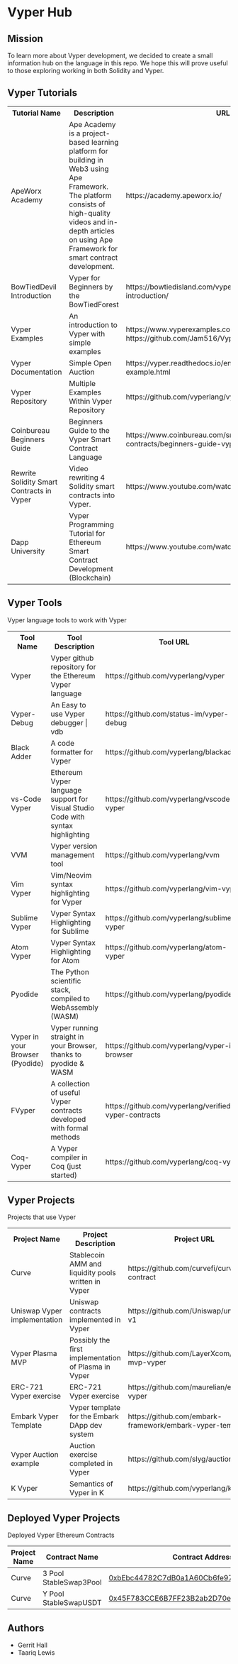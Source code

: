 # Vyper Hub

## Mission
To learn more about Vyper development, we decided to create a small information hub on the language in this repo. We hope this will prove useful to those exploring working in both Solidity and Vyper.

## Vyper Tutorials
<table>
  <tr>
    <th>Tutorial Name</th>
    <th>Description</th>
    <th>URL</th>
  </tr>
  <tr>
    <td>
      ApeWorx Academy
    </td>
    <td>
      Ape Academy is a project-based learning platform for building in Web3 using Ape Framework. The platform consists of high-quality videos and in-depth articles on using Ape Framework for smart contract development.
    </td>
    <td>
        https://academy.apeworx.io/
    </td>
  </tr>
    <tr>
    <td>
      BowTiedDevil Introduction
    </td>
    <td>
      Vyper for Beginners by the BowTiedForest
    </td>
    <td>
        https://bowtiedisland.com/vyper-for-beginners-introduction/
    </td>
  </tr>
    <tr>
    <td>
      Vyper Examples
    </td>
    <td>
      An introduction to Vyper with simple examples
    </td>
    <td>
        https://www.vyperexamples.com/ 
        https://github.com/Jam516/VyperExamples/
    </td>
  </tr>
  <tr>
    <td>
      Vyper Documentation
    </td>
    <td>
      Simple Open Auction
    </td>
    <td>
        https://vyper.readthedocs.io/en/stable/vyper-by-example.html
    </td>
  </tr>
  <tr>
    <td>
      Vyper Repository
    </td>
    <td>
      Multiple Examples Within Vyper Repository 
    </td>
    <td>
        https://github.com/vyperlang/vyper/tree/master/examples
    </td>
  </tr>  
  <tr>
    <td>
      Coinbureau Beginners Guide 
    </td>
    <td>
      Beginners Guide to the Vyper Smart Contract Language
    </td>
    <td>
        https://www.coinbureau.com/smart-contracts/beginners-guide-vyper-language/
    </td>
  </tr>
  <tr>
    <td>
      Rewrite Solidity Smart Contracts in Vyper 
    </td>
    <td>
      Video rewriting 4 Solidity smart contracts into Vyper. 
    </td>
    <td>
        https://www.youtube.com/watch?v=NwSIaNhRHFQ
    </td>
  </tr>
  <tr>
    <td>
      Dapp University 
    </td>
    <td>
      Vyper Programming Tutorial for Ethereum Smart Contract Development (Blockchain) 
    </td>
    <td>
        https://www.youtube.com/watch?v=-RHTgegox8I
    </td>
  </tr>  
</table>




## Vyper Tools
Vyper language tools to work with Vyper

<table>
  <tr>
    <th>Tool Name</th>
    <th>Tool Description</th>
    <th>Tool URL</th>
  </tr>
  <tr>
    <td>Vyper</td>
    <td>Vyper github repository for the Ethereum Vyper language</td>
    <td>https://github.com/vyperlang/vyper</td>
  </tr>
  <tr>
    <td>Vyper-Debug</td>
    <td>An Easy to use Vyper debugger | vdb</td>
    <td>https://github.com/status-im/vyper-debug</td>
  </tr>
  <tr>
    <td>Black Adder</td>
    <td>A code formatter for Vyper</td>
    <td>https://github.com/vyperlang/blackadder</td>
  </tr>
 <tr>
    <td>vs-Code Vyper</td>
    <td>Ethereum Vyper language support for Visual Studio Code with syntax highlighting</td>
    <td>https://github.com/vyperlang/vscode-vyper</td>
  </tr>
  <tr>
    <td>VVM</td>
    <td>Vyper version management tool</td>
    <td>https://github.com/vyperlang/vvm</td>
  </tr>
  <tr>
    <td>Vim Vyper</td>
    <td>Vim/Neovim syntax highlighting for Vyper</td>
    <td>https://github.com/vyperlang/vim-vyper</td>
  </tr>
  <tr>
    <td>Sublime Vyper</td>
    <td>Vyper Syntax Highlighting for Sublime</td>
    <td>https://github.com/vyperlang/sublime-vyper</td>
  </tr>
  <tr>
    <td>Atom Vyper</td>
    <td>Vyper Syntax Highlighting for Atom</td>
    <td>https://github.com/vyperlang/atom-vyper</td>
  </tr>
  <tr>
    <td>Pyodide</td>
    <td>The Python scientific stack, compiled to WebAssembly (WASM)</td>
    <td>https://github.com/vyperlang/pyodide</td>
  </tr>
  <tr>
    <td>Vyper in your Browser (Pyodide)</td>
    <td>Vyper running straight in your Browser, thanks to pyodide & WASM</td>
    <td>https://github.com/vyperlang/vyper-in-browser</td>
  </tr>
  <tr>
    <td>FVyper</td>
    <td>A collection of useful Vyper contracts developed with formal methods</td>
    <td>https://github.com/vyperlang/verified-vyper-contracts</td>
  </tr>
  <tr>
    <td>Coq-Vyper</td>
    <td>A Vyper compiler in Coq (just started)</td>
    <td>https://github.com/vyperlang/coq-vyper</td>
  </tr>  
</table>

## Vyper Projects
Projects that use Vyper

<table>
  <tr>
    <th>Project Name</th>
    <th>Project Description</th>
    <th>Project URL</th>
  </tr>
  <tr>
    <td>Curve</td>
    <td>Stablecoin AMM and liquidity pools written in Vyper</td>
    <td>https://github.com/curvefi/curve-contract</td>
  </tr>
  <tr>
    <td>Uniswap Vyper implementation</td>
    <td>Uniswap contracts implemented in Vyper</td>
    <td>https://github.com/Uniswap/uniswap-v1</td>
  </tr>
  <tr>
    <td>Vyper Plasma MVP</td>
    <td>Possibly the first implementation of Plasma in Vyper</td>
    <td>https://github.com/LayerXcom/plasma-mvp-vyper</td>
  </tr>
  <tr>
    <td>ERC-721 Vyper exercise</td>
    <td>ERC-721 Vyper exercise</td>
    <td>https://github.com/maurelian/erc721-vyper</td>
  </tr>
  <tr>
    <td>Embark Vyper Template</td>
    <td>Vyper template for the Embark DApp dev system</td>
    <td>https://github.com/embark-framework/embark-vyper-templat</td>
  </tr>
  <tr>
    <td>Vyper Auction example</td>
    <td>Auction exercise completed in Vyper</td>
    <td>https://github.com/slyg/auction-vyper</td>
  </tr>
  <tr>
    <td>K Vyper</td>
    <td>Semantics of Vyper in K</td>
    <td>https://github.com/vyperlang/k-vyper</td>
  </tr>
</table>


## Deployed Vyper Projects
Deployed Vyper Ethereum Contracts

 |Project Name | Contract Name | Contract Address |
 | --- | --- | --- |
 | Curve | 3 Pool StableSwap3Pool | [0xbEbc44782C7dB0a1A60Cb6fe97d0b483032FF1C7](https://etherscan.io/address/0xbebc44782c7db0a1a60cb6fe97d0b483032ff1c7)|
  | Curve | Y Pool StableSwapUSDT |[0x45F783CCE6B7FF23B2ab2D70e416cdb7D6055f51](https://etherscan.io/address/0x45F783CCE6B7FF23B2ab2D70e416cdb7D6055f51)|
  
  

## Authors
* Gerrit Hall
* Taariq Lewis 



